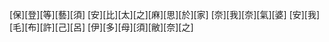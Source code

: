 [保][登][等][藝][須] [安][比][太][之][麻][思][於][家] [奈][我][奈][氣][婆] [安][我][毛][布][許][己][呂] [伊][多][母][須][敝][奈][之]

